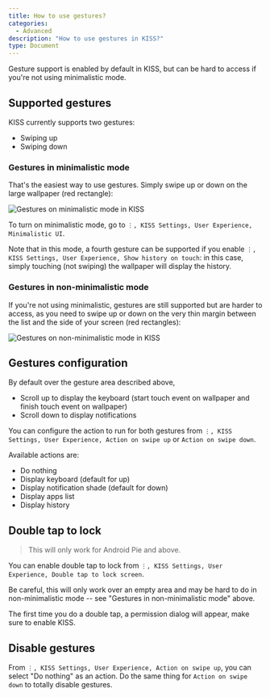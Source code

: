 ```yaml
---
title: How to use gestures?
categories:
  - Advanced
description: "How to use gestures in KISS?"
type: Document
---
```


Gesture support is enabled by default in KISS, but can be hard to access if you're not using minimalistic mode.

## Supported gestures
KISS currently supports two gestures:

* Swiping up
* Swiping down

### Gestures in minimalistic mode
That's the easiest way to use gestures. Simply swipe up or down on the large wallpaper (red rectangle):

![Gestures on minimalistic mode in KISS](/screenshots/gestures-minimalistic.png)

To turn on minimalistic mode, go to `⋮, KISS Settings, User Experience, Minimalistic UI`.

Note that in this mode, a fourth gesture can be supported if you enable `⋮, KISS Settings, User Experience, Show history on touch`: in this case, simply touching (not swiping) the wallpaper will display the history.

### Gestures in non-minimalistic mode
If you're not using minimalistic, gestures are still supported but are harder to access, as you need to swipe up or down on the very thin margin between the list and the side of your screen (red rectangles):

![Gestures on non-minimalistic mode in KISS](/screenshots/gestures-non-minimalistic.png)

## Gestures configuration
By default over the gesture area described above,

* Scroll up to display the keyboard (start touch event on wallpaper and finish touch event on wallpaper)
* Scroll down to display notifications

You can configure the action to run for both gestures from `⋮, KISS Settings, User Experience, Action on swipe up` or `Action on swipe down`.

Available actions are:

* Do nothing
* Display keyboard (default for up)
* Display notification shade (default for down)
* Display apps list
* Display history

## Double tap to lock
> This will only work for Android Pie and above.

You can enable double tap to lock from `⋮, KISS Settings, User Experience, Double tap to lock screen`.

Be careful, this will only work over an empty area and may be hard to do in non-minimalistic mode -- see "Gestures in non-minimalistic mode" above.

The first time you do a double tap, a permission dialog will appear, make sure to enable KISS.

## Disable gestures
From `⋮, KISS Settings, User Experience, Action on swipe up`, you can select "Do nothing" as an action. Do the same thing for `Action on swipe down` to totally disable gestures.
